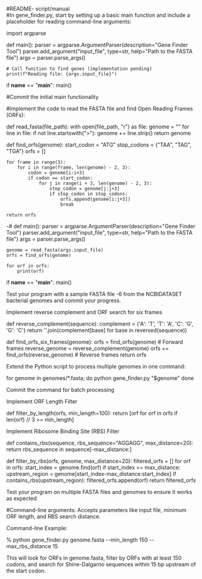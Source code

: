 #README- script/manual    
#In gene_finder.py, start by setting up a basic main function and include a placeholder for reading command-line arguments:

    
import argparse

def main():
    parser = argparse.ArgumentParser(description="Gene Finder Tool")
    parser.add_argument("input_file", type=str, help="Path to the FASTA file")
    args = parser.parse_args()

    # Call function to find genes (implementation pending)
    print(f"Reading file: {args.input_file}")

if __name__ == "__main__":
    main()

#Commit the initial main functionality
    

#Implement the code to read the FASTA file and find Open Reading Frames (ORFs):

def read_fasta(file_path):
    with open(file_path, "r") as file:
        genome = ""
        for line in file:
            if not line.startswith(">"):
                genome += line.strip()
    return genome

def find_orfs(genome):
    start_codon = "ATG"
    stop_codons = {"TAA", "TAG", "TGA"}
    orfs = []

    for frame in range(3):
        for i in range(frame, len(genome) - 2, 3):
            codon = genome[i:i+3]
            if codon == start_codon:
                for j in range(i + 3, len(genome) - 2, 3):
                    stop_codon = genome[j:j+3]
                    if stop_codon in stop_codons:
                        orfs.append(genome[i:j+3])
                        break

    return orfs
-#
def main():
    parser = argparse.ArgumentParser(description="Gene Finder Tool")
    parser.add_argument("input_file", type=str, help="Path to the FASTA file")
    args = parser.parse_args()

    genome = read_fasta(args.input_file)
    orfs = find_orfs(genome)

    for orf in orfs:
        print(orf)

if __name__ == "__main__":
    main()

Test your program with a sample FASTA file -6 from the NCBIDATASET bacterial genomes and commit your progress.

Implement reverse complement and ORF search for six frames

def reverse_complement(sequence):
    complement = {'A': 'T', 'T': 'A', 'C': 'G', 'G': 'C'}
    return ''.join(complement[base] for base in reversed(sequence))

def find_orfs_six_frames(genome):
    orfs = find_orfs(genome)  # Forward frames
    reverse_genome = reverse_complement(genome)
    orfs += find_orfs(reverse_genome)  # Reverse frames
    return orfs

Extend the Python script to process multiple genomes in one command:

for genome in genomes/*.fasta; do
    python gene_finder.py "$genome"
done

Commit the command for batch processing

Implement ORF Length Filter

def filter_by_length(orfs, min_length=100):
    return [orf for orf in orfs if len(orf) // 3 >= min_length]

Implement Ribosome Binding Site (RBS) Filter

def contains_rbs(sequence, rbs_sequence="AGGAGG", max_distance=20):
    return rbs_sequence in sequence[-max_distance:]

def filter_by_rbs(orfs, genome, max_distance=20):
    filtered_orfs = []
    for orf in orfs:
        start_index = genome.find(orf)
        if start_index >= max_distance:
            upstream_region = genome[start_index-max_distance:start_index]
            if contains_rbs(upstream_region):
                filtered_orfs.append(orf)
    return filtered_orfs

Test your program on multiple FASTA files and genomes to ensure it works as expected

#Command-line arguments: Accepts parameters like input file, minimum ORF length, and RBS search distance.

Command-line Example:

% python gene_finder.py genome.fasta --min_length 150 --max_rbs_distance 15

This will look for ORFs in genome.fasta, filter by ORFs with at least 150 codons, and search for Shine-Dalgarno sequences within 15 bp upstream of the start codon.
